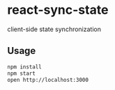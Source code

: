 # react-sync-state
client-side state synchronization

## Usage
```bash
npm install
npm start
open http://localhost:3000
```